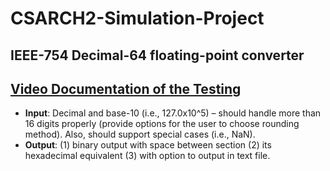 # CSARCH2-Simulation-Project

##  IEEE-754 Decimal-64 floating-point converter
## [Video Documentation of the Testing](https://drive.google.com/file/d/1_dml08j8pqzibD49TEM1MbcII8CeoMUx/view?usp=sharing)
- **Input**: Decimal and base-10 (i.e., 127.0x10^5) – should handle more than 16 digits properly (provide options for the user to choose rounding method). Also, should support special cases (i.e., NaN).
- **Output**: (1) binary output with space between section (2) its hexadecimal equivalent (3)
with option to output in text file.
